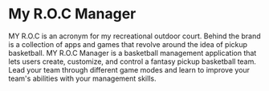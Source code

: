 # My R.O.C Manager 
MY R.O.C is an acronym for my recreational outdoor court. Behind the brand is a collection of apps and games that revolve around the idea of pickup basketball. 
MY R.O.C Manager is a basketball management application that lets users create, customize, and control a fantasy pickup basketball team. Lead your team through different game modes and learn to improve your team's abilities with your management skills.
